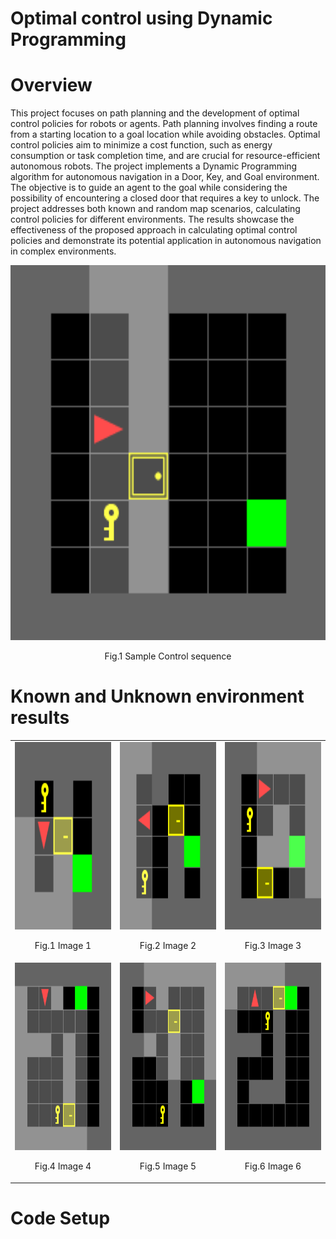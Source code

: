 # Optimal control using Dynamic Programming

<h1><b> Overview </b></h1>
This project focuses on path planning and the development of optimal control policies for robots or agents. Path planning involves finding a route from a starting location to a goal location while avoiding obstacles. Optimal control policies aim to minimize a cost function, such as energy consumption or task completion time, and are crucial for resource-efficient autonomous robots. The project implements a Dynamic Programming algorithm for autonomous navigation in a Door, Key, and Goal environment. <br>
The objective is to guide an agent to the goal while considering the possibility of encountering a closed door that requires a key to unlock. The project addresses both known and random map scenarios, calculating control policies for different environments. The results showcase the effectiveness of the proposed approach in calculating optimal control policies and demonstrate its potential application in autonomous navigation in complex environments.


<p align="center">
    <img src="https://github.com/dhruvtalwar18/optimal_control_dynamic_programming/blob/main/Results/gif/doorkey.gif" title="Sample control sequence" style="width: 600px; height: 600px;">
  <br>
  <p align="center">Fig.1 Sample Control sequence</p>
</p>



<h1><b> Known and Unknown environment results </b></h1>

<table align="center">
  <tr>
    <td align="center">
      <img src="https://github.com/dhruvtalwar18/optimal_control_dynamic_programming/blob/main/Results/Known_envs/doorkey-5x5-normal.gif" title="Image 1" style="width: 300px; height: 300px;" loop>
      <br>
      <p align="center">Fig.1 Image 1</p>
    </td>
    <td align="center">
      <img src="https://github.com/dhruvtalwar18/optimal_control_dynamic_programming/blob/main/Results/Known_envs/doorkey-6x6-normal.gif" title="Image 2" style="width: 300px; height: 300px;">
      <br>
      <p align="center">Fig.2 Image 2</p>
    </td>
    <td align="center">
      <img src="https://github.com/dhruvtalwar18/optimal_control_dynamic_programming/blob/main/Results/Known_envs/doorkey-6x6-direct.gif" title="Image 3" style="width: 300px; height: 300px;" autoplay loop muted>
      <br>
      <p align="center">Fig.3 Image 3</p>
    </td>
  </tr>
  <tr>
    <td align="center">
      <img src="https://github.com/dhruvtalwar18/optimal_control_dynamic_programming/blob/main/Results/Known_envs/doorkey-8x8-direct.gif" title="Image 4" style="width: 300px; height: 300px;">
      <br>
      <p align="center">Fig.4 Image 4</p>
    </td>
    <td align="center">
      <img src="https://github.com/dhruvtalwar18/optimal_control_dynamic_programming/blob/main/Results/Known_envs/doorkey-8x8-normal.gif" title="Image 5" style="width: 300px; height: 300px;">
      <br>
      <p align="center">Fig.5 Image 5</p>
    </td>
    <td align="center">
      <img src="https://github.com/dhruvtalwar18/optimal_control_dynamic_programming/blob/main/Results/Known_envs/doorkey-8x8-shortcut.gif" title="Image 6" style="width: 300px; height: 300px;">
      <br>
      <p align="center">Fig.6 Image 6</p>
    </td>
  </tr>
</table>







<h1><b> Code Setup </b></h1>


